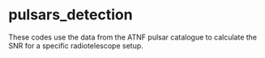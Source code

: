 # pulsars_detection
These codes use the data from the ATNF pulsar catalogue to calculate the SNR for a specific radiotelescope setup.
